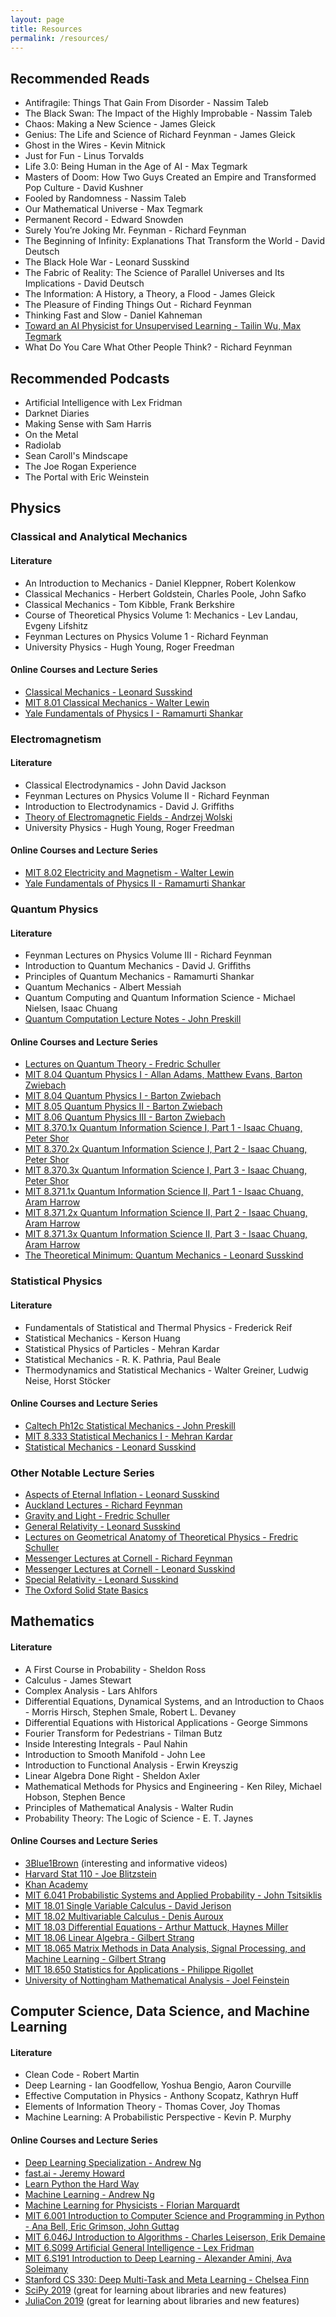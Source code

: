 ```yaml
---
layout: page
title: Resources
permalink: /resources/
---
```


## Recommended Reads

* Antifragile: Things That Gain From Disorder - Nassim Taleb
* The Black Swan: The Impact of the Highly Improbable - Nassim Taleb
* Chaos: Making a New Science - James Gleick
* Genius: The Life and Science of Richard Feynman - James Gleick
* Ghost in the Wires - Kevin Mitnick
* Just for Fun - Linus Torvalds
* Life 3.0: Being Human in the Age of AI - Max Tegmark
* Masters of Doom: How Two Guys Created an Empire and Transformed Pop Culture - David Kushner
* Fooled by Randomness - Nassim Taleb
* Our Mathematical Universe - Max Tegmark
* Permanent Record - Edward Snowden
* Surely You’re Joking Mr. Feynman - Richard Feynman
* The Beginning of Infinity: Explanations That Transform the World - David Deutsch
* The Black Hole War - Leonard Susskind
* The Fabric of Reality: The Science of Parallel Universes and Its Implications - David Deutsch
* The Information: A History, a Theory, a Flood - James Gleick
* The Pleasure of Finding Things Out - Richard Feynman
* Thinking Fast and Slow - Daniel Kahneman
* [Toward an AI Physicist for Unsupervised Learning - Tailin Wu, Max Tegmark](https://arxiv.org/abs/1810.10525)
* What Do You Care What Other People Think? - Richard Feynman

## Recommended Podcasts

* Artificial Intelligence with Lex Fridman
* Darknet Diaries
* Making Sense with Sam Harris
* On the Metal
* Radiolab
* Sean Caroll's Mindscape
* The Joe Rogan Experience
* The Portal with Eric Weinstein

## Physics
### Classical and Analytical Mechanics
#### Literature

* An Introduction to Mechanics - Daniel Kleppner, Robert Kolenkow
* Classical Mechanics - Herbert Goldstein, Charles Poole, John Safko
* Classical Mechanics - Tom Kibble, Frank Berkshire
* Course of Theoretical Physics Volume 1: Mechanics - Lev Landau, Evgeny Lifshitz
* Feynman Lectures on Physics Volume 1 - Richard Feynman
* University Physics - Hugh Young, Roger Freedman

#### Online Courses and Lecture Series

* [Classical Mechanics - Leonard Susskind](https://www.youtube.com/watch?v=ApUFtLCrU90&list=PL47F408D36D4CF129)
* [MIT 8.01 Classical Mechanics - Walter Lewin](https://www.youtube.com/watch?v=wWnfJ0-xXRE&list=PLyQSN7X0ro203puVhQsmCj9qhlFQ-As8e)
* [Yale Fundamentals of Physics I - Ramamurti Shankar](https://oyc.yale.edu/physics/phys-200)

### Electromagnetism
#### Literature

* Classical Electrodynamics - John David Jackson
* Feynman Lectures on Physics Volume II - Richard Feynman
* Introduction to Electrodynamics - David J. Griffiths
* [Theory of Electromagnetic Fields - Andrzej Wolski](https://arxiv.org/abs/1111.4354)
* University Physics - Hugh Young, Roger Freedman

#### Online Courses and Lecture Series

* [MIT 8.02 Electricity and Magnetism - Walter Lewin](https://www.youtube.com/watch?v=rtlJoXxlSFE&list=PLyQSN7X0ro2314mKyUiOILaOC2hk6Pc3j)
* [Yale Fundamentals of Physics II - Ramamurti Shankar](https://oyc.yale.edu/physics/phys-201)

### Quantum Physics
#### Literature

* Feynman Lectures on Physics Volume III - Richard Feynman
* Introduction to Quantum Mechanics - David J. Griffiths
* Principles of Quantum Mechanics - Ramamurti Shankar
* Quantum Mechanics - Albert Messiah
* Quantum Computing and Quantum Information Science - Michael Nielsen, Isaac Chuang
* [Quantum Computation Lecture Notes - John Preskill](http://www.theory.caltech.edu/people/preskill/ph229/)

#### Online Courses and Lecture Series

* [Lectures on Quantum Theory - Fredric Schuller](https://www.youtube.com/watch?v=GbqA9Xn_iM0&list=PLPH7f_7ZlzxQVx5jRjbfRGEzWY_upS5K6)
* [MIT 8.04 Quantum Physics I - Allan Adams, Matthew Evans, Barton Zwiebach](https://ocw.mit.edu/courses/physics/8-04-quantum-physics-i-spring-2013/)
* [MIT 8.04 Quantum Physics I - Barton Zwiebach](https://ocw.mit.edu/courses/physics/8-04-quantum-physics-i-spring-2016/)
* [MIT 8.05 Quantum Physics II - Barton Zwiebach](https://ocw.mit.edu/courses/physics/8-05-quantum-physics-ii-fall-2013/)
* [MIT 8.06 Quantum Physics III - Barton Zwiebach](https://ocw.mit.edu/courses/physics/8-06-quantum-physics-iii-spring-2018/)
* [MIT 8.370.1x Quantum Information Science I, Part 1 - Isaac Chuang, Peter Shor](https://www.edx.org/course/quantum-information-science-i-part-1)
* [MIT 8.370.2x Quantum Information Science I, Part 2 - Isaac Chuang, Peter Shor](https://www.edx.org/course/quantum-information-science-i-part-2)
* [MIT 8.370.3x Quantum Information Science I, Part 3 - Isaac Chuang, Peter Shor](https://www.edx.org/course/quantum-information-science-i-part-3)
* [MIT 8.371.1x Quantum Information Science II, Part 1 - Isaac Chuang, Aram Harrow](https://www.edx.org/course/quantum-information-science-ii-quantum-states-nois)
* [MIT 8.371.2x Quantum Information Science II, Part 2 - Isaac Chuang, Aram Harrow](https://www.edx.org/course/quantum-information-science-ii-efficient-quantum-c)
* [MIT 8.371.3x Quantum Information Science II, Part 3 - Isaac Chuang, Aram Harrow](https://www.edx.org/course/quantum-information-science-ii-advanced-quantum-al)
* [The Theoretical Minimum: Quantum Mechanics - Leonard Susskind](https://www.youtube.com/watch?v=iJfw6lDlTuA&list=PL701CD168D02FF56F)

### Statistical Physics
#### Literature

* Fundamentals of Statistical and Thermal Physics - Frederick Reif
* Statistical Mechanics - Kerson Huang
* Statistical Physics of Particles - Mehran Kardar
* Statistical Mechanics - R. K. Pathria, Paul Beale
* Thermodynamics and Statistical Mechanics - Walter Greiner, Ludwig Neise, Horst Stöcker

#### Online Courses and Lecture Series

* [Caltech Ph12c Statistical Mechanics - John Preskill](http://theory.caltech.edu/people/preskill/ph12c/index.html)
* [MIT 8.333 Statistical Mechanics I - Mehran Kardar](https://ocw.mit.edu/courses/physics/8-333-statistical-mechanics-i-statistical-mechanics-of-particles-fall-2013/)
* [Statistical Mechanics - Leonard Susskind](https://www.youtube.com/watch?v=D1RzvXDXyqA&list=PLpGHT1n4-mAsJ123W3fjPzvlDHOvIhHA0&index=1)

### Other Notable Lecture Series

* [Aspects of Eternal Inflation - Leonard Susskind](https://www.youtube.com/watch?v=xUZeZD9sytc)
* [Auckland Lectures - Richard Feynman](https://www.youtube.com/watch?v=eLQ2atfqk2c&list=PLuk5PgFkzNY3e2KslSovQSdsrI730JwOZ)
* [Gravity and Light - Fredric Schuller](https://www.youtube.com/watch?v=7G4SqIboeig&list=PLFeEvEPtX_0S6vxxiiNPrJbLu9aK1UVC_)
* [General Relativity - Leonard Susskind](https://www.youtube.com/watch?v=SwhOffh0kEE&list=PLpGHT1n4-mAvcXwzOIz3dHnGZaQP1LEib)
* [Lectures on Geometrical Anatomy of Theoretical Physics - Fredric Schuller](https://www.youtube.com/watch?v=V49i_LM8B0E&list=PLPH7f_7ZlzxTi6kS4vCmv4ZKm9u8g5yic)
* [Messenger Lectures at Cornell - Richard Feynman](https://www.youtube.com/watch?v=-kFOXP026eE&list=PLS3_1JNX8dEh5YcO-Y05stU0u_T9nqIlF)
* [Messenger Lectures at Cornell - Leonard Susskind](https://www.youtube.com/watch?v=n7eW-xPEvoQ&list=PL9s_vYCJclAaU7SlnFf4z_Qexzh2FVLmS)
* [Special Relativity - Leonard Susskind](https://www.youtube.com/watch?v=toGH5BdgRZ4&list=PLD9DDFBDC338226CA)
* [The Oxford Solid State Basics](https://www.youtube.com/watch?v=T46C6qUzock&list=PLXy7t-HW0AY4qSAIPnscT-QAXFD-bXQ5V)

## Mathematics
#### Literature

* A First Course in Probability - Sheldon Ross
* Calculus - James Stewart
* Complex Analysis - Lars Ahlfors
* Differential Equations, Dynamical Systems, and an Introduction to Chaos - Morris Hirsch, Stephen Smale, Robert L. Devaney
* Differential Equations with Historical Applications - George Simmons
* Fourier Transform for Pedestrians - Tilman Butz
* Inside Interesting Integrals - Paul Nahin
* Introduction to Smooth Manifold - John Lee
* Introduction to Functional Analysis - Erwin Kreyszig
* Linear Algebra Done Right - Sheldon Axler
* Mathematical Methods for Physics and Engineering - Ken Riley, Michael Hobson, Stephen Bence
* Principles of Mathematical Analysis - Walter Rudin
* Probability Theory: The Logic of Science - E. T. Jaynes

#### Online Courses and Lecture Series

* [3Blue1Brown](https://www.youtube.com/channel/UCYO_jab_esuFRV4b17AJtAw) (interesting and informative videos)
* [Harvard Stat 110 - Joe Blitzstein](https://projects.iq.harvard.edu/stat110/home)
* [Khan Academy](https://www.khanacademy.org/math)
* [MIT 6.041 Probabilistic Systems and Applied Probability - John Tsitsiklis](https://ocw.mit.edu/courses/electrical-engineering-and-computer-science/6-041-probabilistic-systems-analysis-and-applied-probability-fall-2010/)
* [MIT 18.01 Single Variable Calculus - David Jerison](https://ocw.mit.edu/courses/mathematics/18-01-single-variable-calculus-fall-2006/)
* [MIT 18.02 Multivariable Calculus - Denis Auroux](https://ocw.mit.edu/courses/mathematics/18-02-multivariable-calculus-fall-2007/)
* [MIT 18.03 Differential Equations - Arthur Mattuck, Haynes Miller](https://ocw.mit.edu/courses/mathematics/18-03-differential-equations-spring-2010/)
* [MIT 18.06 Linear Algebra - Gilbert Strang](https://ocw.mit.edu/courses/mathematics/18-06-linear-algebra-spring-2010/)
* [MIT 18.065 Matrix Methods in Data Analysis, Signal Processing, and Machine Learning - Gilbert Strang](https://ocw.mit.edu/courses/mathematics/18-065-matrix-methods-in-data-analysis-signal-processing-and-machine-learning-spring-2018/)
* [MIT 18.650 Statistics for Applications - Philippe Rigollet](https://ocw.mit.edu/courses/mathematics/18-650-statistics-for-applications-fall-2016/)
* [University of Nottingham Mathematical Analysis - Joel Feinstein](https://www.youtube.com/watch?v=a0JNGx0Da8k&list=PL58984C080F2B0575)

## Computer Science, Data Science, and Machine Learning
#### Literature

* Clean Code - Robert Martin
* Deep Learning - Ian Goodfellow, Yoshua Bengio, Aaron Courville
* Effective Computation in Physics - Anthony Scopatz, Kathryn Huff
* Elements of Information Theory - Thomas Cover, Joy Thomas
* Machine Learning: A Probabilistic Perspective - Kevin P. Murphy

#### Online Courses and Lecture Series

* [Deep Learning Specialization - Andrew Ng](https://www.coursera.org/specializations/deep-learning?)
* [fast.ai - Jeremy Howard](https://www.fast.ai/)
* [Learn Python the Hard Way](https://learnpythonthehardway.org/book/)
* [Machine Learning - Andrew Ng](https://www.coursera.org/learn/machine-learning)
* [Machine Learning for Physicists - Florian Marquardt](https://machine-learning-for-physicists.org/)
* [MIT 6.001 Introduction to Computer Science and Programming in Python - Ana Bell, Eric Grimson, John Guttag](https://ocw.mit.edu/courses/electrical-engineering-and-computer-science/6-0001-introduction-to-computer-science-and-programming-in-python-fall-2016/)
* [MIT 6.046J Introduction to Algorithms - Charles Leiserson, Erik Demaine](https://ocw.mit.edu/courses/electrical-engineering-and-computer-science/6-046j-introduction-to-algorithms-sma-5503-fall-2005/)
* [MIT 6.S099 Artificial General Intelligence - Lex Fridman](https://agi.mit.edu/)
* [MIT 6.S191 Introduction to Deep Learning - Alexander Amini, Ava Soleimany](http://introtodeeplearning.com/)
* [Stanford CS 330: Deep Multi-Task and Meta Learning - Chelsea Finn](https://cs330.stanford.edu/)
* [SciPy 2019](https://www.youtube.com/watch?v=ZB7BZMhfPgk&list=PLYx7XA2nY5GcDQblpQ_M1V3PQPoLWiDAC) (great for learning about libraries and new features)
* [JuliaCon 2019](https://www.youtube.com/watch?v=mSgXWpvQEHE&list=PLP8iPy9hna6StY9tIJIUN3F_co9A0zh0H) (great for learning about libraries and new features)
